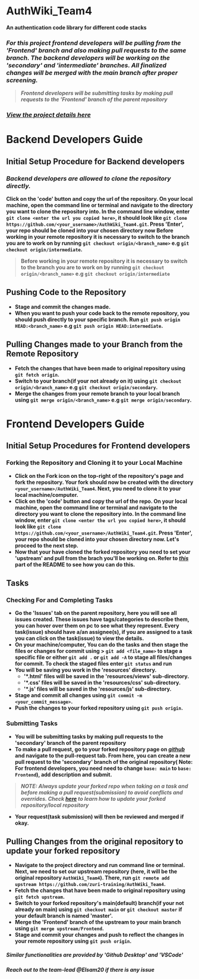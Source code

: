 # AuthWiki_Team4
**An authentication code library for different code stacks**

### *For this project frontend developers will be pulling from the 'Frontend' branch and also making pull requests to the same branch. The backend developers will be working on the 'secondary' and 'intermediate' branches. All finalized changes will be merged with the main branch after proper screening.*

> __*Frontend developers will be submitting tasks by making pull requests to the 'Frontend' branch of the parent repository*__

### *[View the project details here](https://docs.google.com/document/d/1yPG9bqNuddG00Du0-APeh92CwtxtiZn0-qrY121pl5o/edit?usp=sharing)*

# Backend Developers Guide

## Initial Setup Procedure for Backend developers
### *Backend developers are allowed to clone the repository directly.* 
__Click on the 'code' button and copy the url of the repository. On your local machine, open the command line or terminal and navigate to the directory you want to clone the repository into. In the command line window, enter ```git clone <enter the url you copied here>```, it should look like ```git clone https://github.com/<your_username>/AuthWiki_Team4.git```. Press 'Enter', your repo should be cloned into your chosen directory now Before working in your remote repository it is necessary to switch to the branch you are to work on by running ```git checkout origin/<branch_name>``` e.g ```git checkout origin/intermediate```.__

> __Before working in your remote repository it is necessary to switch to the branch you are to work on by running ```git checkout origin/<branch_name>``` e.g ```git checkout origin/intermediate```__
    
## Pushing Code to the Repository
   - __Stage and commit the changes made.__
   - __When you want to push your code back to the remote repository, you should push directly to your specific branch. Run ```git push origin HEAD:<branch_name>``` e.g ```git push origin HEAD:intermediate```.__
   
## Pulling Changes made to your Branch from the Remote Repository
   - __Fetch the changes that have been made to original repository using ```git fetch origin```.__
   - __Switch to your branch(if your not already on it) using ```git checkout origin/<branch_name>``` e.g ```git checkout origin/secondary```.__
   - __Merge the changes from your remote branch to your local branch using ```git merge origin/<branch_name>``` e.g ```git merge origin/secondary```.__

# Frontend Developers Guide

## Initial Setup Procedures for Frontend developers
### Forking the Repository and Cloning it to your Local Machine
  - __Click on the Fork icon on the top-right of the repository's page and fork the repository. Your fork should now be created with the directory ```<your_username>/AuthWiki_Team4```. Next, you need to clone it to your local machine/computer.__
  - __Click on the 'code' button and copy the url of the repo. On your local machine, open the command line or terminal and navigate to the directory you want to clone the repository into. In the command line window, enter ```git clone <enter the url you copied here>```, it should look like ```git clone https://github.com/<your_username>/AuthWiki_Team4.git```. Press 'Enter', your repo should be cloned into your chosen directory now. Let's proceed to the next step.__
  - __Now that your have cloned the forked repository you need to set your 'upstream' and pull from the brach you'll be working on. Refer to *[this](#upstream)* part of the README to see how you can do this.__  



## Tasks
### Checking For and Completing Tasks
  - __Go the 'Issues' tab on the parent repository, here you will see all issues created. These issues have tags/categories to describe them, you can hover over them on pc to see what they represent. Every task(issue) should have a/an assignee(s), if you are assigned to a task you can click on the task(issue) to view the details.__
  - __On your machine/computer, You can do the tasks and then stage the files or changes for commit using > ```git add <file_name>``` to stage a specific file or either ```git add .``` or ```git add -A``` to stage all files/changes for commit. To check the staged files enter ```git status``` and run__
  - __You will be saving you work in the 'resources' directory.__
    - __'*.html' files will be saved in the 'resources/views' sub-directory.__
    - __'*.css' files will be saved in the 'resources/css' sub-directory.__
    - __'*.js' files will be saved in the 'resources/js' sub-directory.__
  - __Stage and commit all changes using ```git commit -m <your_commit_message>```.__
  - __Push the changes to your forked repository using ```git push origin```.__
 
 
 
### Submitting Tasks
  - __You will be submitting tasks by making pull requests to the 'secondary' branch of the parent repository__
  - __To make a pull request, go to your forked repository page on *[github](http://github.com)* and navigate to the pull-request tab. From here, you can create a new pull request to the 'secondary' branch of the original repository( Note: For frontend developers, you need need to change ```base: main``` to ```base: Frontend```), add description and submit.__
  > __*NOTE: Always update your forked repo when taking on a task and before making a pull request(submission) to avoid conflicts and overrides. Check [here](#upstream) to learn how to update your forked repository/local repository*__
  - __Your request(task submission) will then be reviewed and merged if okay.__
 
 
 
## <a name='upstream'></a> Pulling Changes from the original repository to update your forked repository
  - __Navigate to the project directory and run command line or terminal. Next, we need to set our upstream repository (here, it will be the original repository ```AuthWiki_Team4```). There, run ```git remote add upstream https://github.com/zuri-training/AuthWiki_Team4```.__
  - __Fetch the changes that have been made to original repository using ```git fetch upstream```.__
  - __Switch to your forked repository's main(default) branch(if your not already on main) using ```git checkout main``` or ```git checkout master``` if your default branch is named 'master'.__
  - __Merge the 'Frontend' branch of the upstream to your main branch using ```git merge upstream/Frontend```.__
  - __Stage and commit your changes and push to reflect the changes in your remote repository using ```git push origin```.__

##### *Similar functionalities are provided by 'Github Desktop' and 'VSCode'*
##### *Reach out to the team-lead @Elsam20 if there is any issue*
